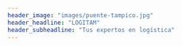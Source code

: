 ```yaml
---
header_image: "images/puente-tampico.jpg"
header_headline: "LOGITAM"
header_subheadline: "Tus expertos en logística"
---
```


